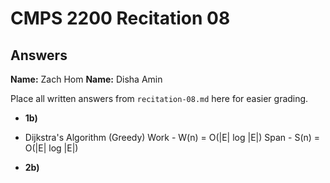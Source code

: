 # CMPS 2200 Recitation 08

## Answers

**Name:** Zach Hom
**Name:** Disha Amin


Place all written answers from `recitation-08.md` here for easier grading.



- **1b)**
- Dijkstra's Algorithm (Greedy)
  Work - W(n) = O(|E| log |E|)
	Span - S(n) = O(|E| log |E|)


- **2b)**

